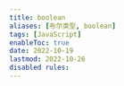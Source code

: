 ```yaml
---
title: boolean
aliases: [布尔类型, boolean]
tags: [JavaScript]
enableToc: true
date: 2022-10-19
lastmod: 2022-10-26
disabled rules: 
---
```

